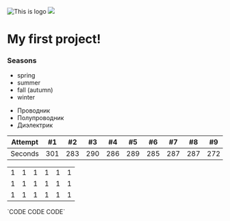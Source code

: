 ![This is logo](https://static.rfstat.com/renderforest/images/v2/logo-homepage/gradient_2.png)
<img src="https://static.rfstat.com/renderforest/images/v2/logo-homepage/gradient_2.png">
<h1> My first project!</h1>
<h3>Seasons</h3>
<ul>
<li>spring</li>
<li>summer</li>
<li>fall (autumn)</li>
<li>winter</li>
</ul>

-	Проводник
-	Полупроводник
-	Диэлектрик

Attempt | #1 | #2 | #3 | #4 | #5 | #6 | #7 | #8 | #9 | #10 | #11
--- | --- | --- | --- |--- |--- |--- |--- |--- |--- |--- |---
Seconds | 301 | 283 | 290 | 286 | 289 | 285 | 287 | 287 | 272 | 276 | 269

<table>
  <tr>
    <td>1</td>
    <td>1</td>
    <td>1</td>
    <td>1</td>
    <td>1</td>
    <td>1</td>
  </tr>
  <tr>
    <td>1</td>
    <td>1</td>
    <td>1</td>
    <td>1</td>
    <td>1</td>
    <td>1</td>
  </tr>
  <tr>
    <td>1</td>
    <td>1</td>
    <td>1</td>
    <td>1</td>
    <td>1</td>
    <td>1</td>
  </tr>
</table>
`CODE CODE CODE`
